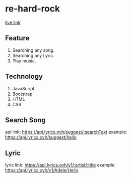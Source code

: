 # re-hard-rock
[live link](https://mdmehedyhassan.github.io/re-hard-rock/)

## Feature
1. Searching any song.
2. Searching any Lyric.
3. Play music.

## Technology
1. JavaScript
2. Bootstrap
3. HTML
4. CSS

## Search Song
api link: https://api.lyrics.ovh/suggest/:searchText
example: https://api.lyrics.ovh/suggest/hello

## Lyric
lyric link: https://api.lyrics.ovh/v1/:artist/:title
example: https://api.lyrics.ovh/v1/Adele/Hello